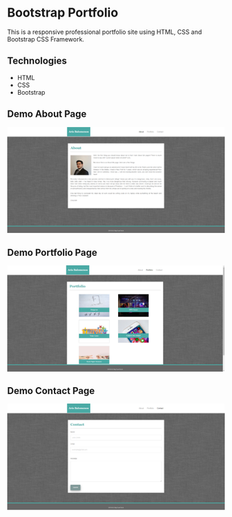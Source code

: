 # Bootstrap Portfolio

This is a responsive professional portfolio site using HTML, CSS and Bootstrap CSS Framework.

## Technologies

* HTML
* CSS
* Bootstrap

## Demo About Page
![Demo1](demo/demo1.png "Demo About Page")

## Demo Portfolio Page
![Demo2](demo/demo2.png "Demo Portfolio Page")

## Demo Contact Page
![Demo3](demo/demo3.png "Demo Contact Page")
